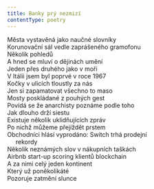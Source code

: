 ```yaml
---
title: Banky prý nezmizí
contentType: poetry
---
```


<section>

Města vystavěná jako naučné slovníky  
Korunovační sál vedle zaprášeného gramofonu  
Několik pohledů  
A hned se mluví o dějinách umění  
Jeden přes druhého jako v moři  
V Itálii jsem byl poprvé v roce 1967  
Kočky v ulicích tloustly za nás  
Jen si zapamatovat všechno to maso  
Mosty poskládané z pouhých gest  
Povídá se že anarchisty poznáme podle toho  
Jak dlouho drží siestu  
Existuje několik uklidňujících zpráv  
Po nichž můžeme přejíždět prstem  
Obchodníci hlásí vyprodáno: Switch trhá prodejní  
     rekordy  
Několik neznámých slov v nákupních taškách  
Airbnb start-up scoring klientů blockchain  
A za nimi celý jeden kontinent  
Který už poněkolikáté  
Pozoruje zatmění slunce

</section>
